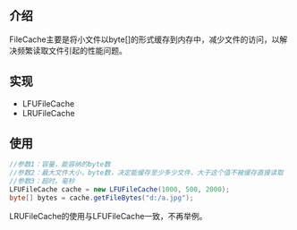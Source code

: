 ## 介绍
FileCache主要是将小文件以byte[]的形式缓存到内存中，减少文件的访问，以解决频繁读取文件引起的性能问题。

## 实现

- LFUFileCache
- LRUFileCache

## 使用

```java
//参数1：容量，能容纳的byte数
//参数2：最大文件大小，byte数，决定能缓存至少多少文件，大于这个值不被缓存直接读取
//参数3：超时。毫秒
LFUFileCache cache = new LFUFileCache(1000, 500, 2000);
byte[] bytes = cache.getFileBytes("d:/a.jpg");
```

LRUFileCache的使用与LFUFileCache一致，不再举例。

